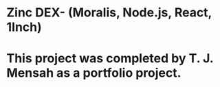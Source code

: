 # Zinc DEX- (Moralis, Node.js, React, 1Inch)
# This project was completed by T. J. Mensah as a portfolio project.
